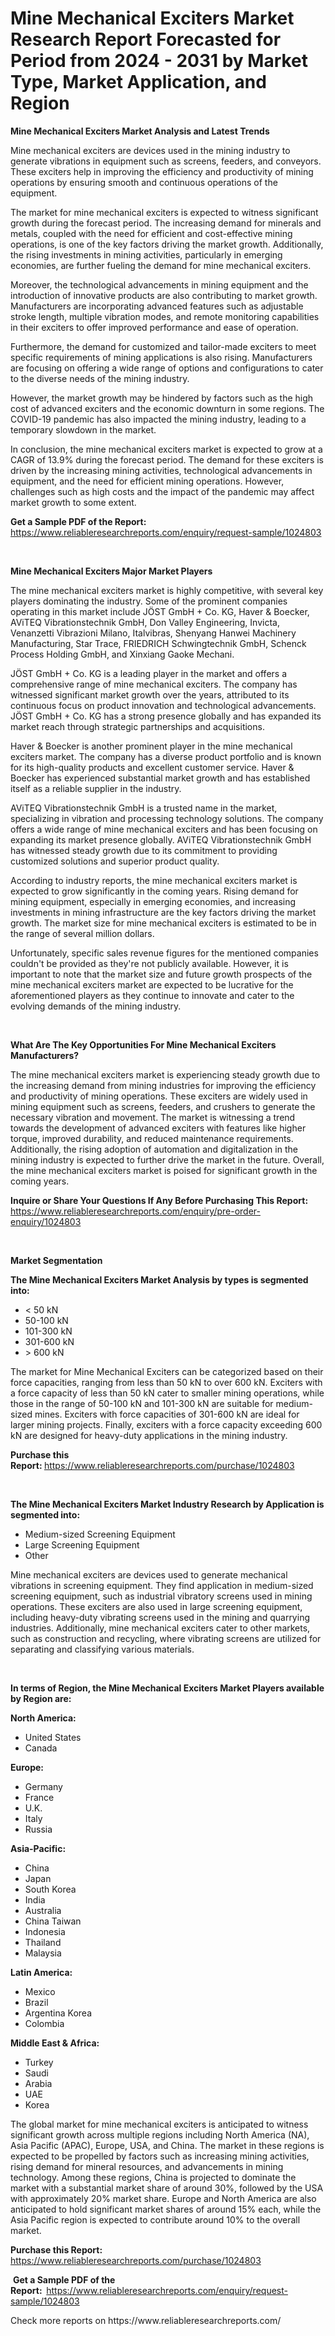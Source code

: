 <p><h1>Mine Mechanical Exciters Market Research Report Forecasted for Period from 2024 -  2031 by Market Type, Market Application, and Region</h1></p><p><strong>Mine Mechanical Exciters Market Analysis and Latest Trends</strong></p>
<p><p>Mine mechanical exciters are devices used in the mining industry to generate vibrations in equipment such as screens, feeders, and conveyors. These exciters help in improving the efficiency and productivity of mining operations by ensuring smooth and continuous operations of the equipment.</p><p>The market for mine mechanical exciters is expected to witness significant growth during the forecast period. The increasing demand for minerals and metals, coupled with the need for efficient and cost-effective mining operations, is one of the key factors driving the market growth. Additionally, the rising investments in mining activities, particularly in emerging economies, are further fueling the demand for mine mechanical exciters.</p><p>Moreover, the technological advancements in mining equipment and the introduction of innovative products are also contributing to market growth. Manufacturers are incorporating advanced features such as adjustable stroke length, multiple vibration modes, and remote monitoring capabilities in their exciters to offer improved performance and ease of operation.</p><p>Furthermore, the demand for customized and tailor-made exciters to meet specific requirements of mining applications is also rising. Manufacturers are focusing on offering a wide range of options and configurations to cater to the diverse needs of the mining industry.</p><p>However, the market growth may be hindered by factors such as the high cost of advanced exciters and the economic downturn in some regions. The COVID-19 pandemic has also impacted the mining industry, leading to a temporary slowdown in the market.</p><p>In conclusion, the mine mechanical exciters market is expected to grow at a CAGR of 13.9% during the forecast period. The demand for these exciters is driven by the increasing mining activities, technological advancements in equipment, and the need for efficient mining operations. However, challenges such as high costs and the impact of the pandemic may affect market growth to some extent.</p></p>
<p><strong>Get a Sample PDF of the Report:&nbsp;</strong> <a href="https://www.reliableresearchreports.com/enquiry/request-sample/1024803">https://www.reliableresearchreports.com/enquiry/request-sample/1024803</a></p>
<p>&nbsp;</p>
<p><strong>Mine Mechanical Exciters Major Market Players</strong></p>
<p><p>The mine mechanical exciters market is highly competitive, with several key players dominating the industry. Some of the prominent companies operating in this market include JÖST GmbH + Co. KG, Haver & Boecker, AViTEQ Vibrationstechnik GmbH, Don Valley Engineering, Invicta, Venanzetti Vibrazioni Milano, Italvibras, Shenyang Hanwei Machinery Manufacturing, Star Trace, FRIEDRICH Schwingtechnik GmbH, Schenck Process Holding GmbH, and Xinxiang Gaoke Mechani.</p><p>JÖST GmbH + Co. KG is a leading player in the market and offers a comprehensive range of mine mechanical exciters. The company has witnessed significant market growth over the years, attributed to its continuous focus on product innovation and technological advancements. JÖST GmbH + Co. KG has a strong presence globally and has expanded its market reach through strategic partnerships and acquisitions.</p><p>Haver & Boecker is another prominent player in the mine mechanical exciters market. The company has a diverse product portfolio and is known for its high-quality products and excellent customer service. Haver & Boecker has experienced substantial market growth and has established itself as a reliable supplier in the industry.</p><p>AViTEQ Vibrationstechnik GmbH is a trusted name in the market, specializing in vibration and processing technology solutions. The company offers a wide range of mine mechanical exciters and has been focusing on expanding its market presence globally. AViTEQ Vibrationstechnik GmbH has witnessed steady growth due to its commitment to providing customized solutions and superior product quality.</p><p>According to industry reports, the mine mechanical exciters market is expected to grow significantly in the coming years. Rising demand for mining equipment, especially in emerging economies, and increasing investments in mining infrastructure are the key factors driving the market growth. The market size for mine mechanical exciters is estimated to be in the range of several million dollars.</p><p>Unfortunately, specific sales revenue figures for the mentioned companies couldn't be provided as they're not publicly available. However, it is important to note that the market size and future growth prospects of the mine mechanical exciters market are expected to be lucrative for the aforementioned players as they continue to innovate and cater to the evolving demands of the mining industry.</p></p>
<p>&nbsp;</p>
<p><strong>What Are The Key Opportunities For Mine Mechanical Exciters Manufacturers?</strong></p>
<p><p>The mine mechanical exciters market is experiencing steady growth due to the increasing demand from mining industries for improving the efficiency and productivity of mining operations. These exciters are widely used in mining equipment such as screens, feeders, and crushers to generate the necessary vibration and movement. The market is witnessing a trend towards the development of advanced exciters with features like higher torque, improved durability, and reduced maintenance requirements. Additionally, the rising adoption of automation and digitalization in the mining industry is expected to further drive the market in the future. Overall, the mine mechanical exciters market is poised for significant growth in the coming years.</p></p>
<p><strong>Inquire or Share Your Questions If Any Before Purchasing This Report:</strong> <a href="https://www.reliableresearchreports.com/enquiry/pre-order-enquiry/1024803">https://www.reliableresearchreports.com/enquiry/pre-order-enquiry/1024803</a></p>
<p>&nbsp;</p>
<p><strong>Market Segmentation</strong></p>
<p><strong>The Mine Mechanical Exciters Market Analysis by types is segmented into:</strong></p>
<p><ul><li>< 50 kN</li><li>50-100 kN</li><li>101-300 kN</li><li>301-600 kN</li><li>> 600 kN</li></ul></p>
<p><p>The market for Mine Mechanical Exciters can be categorized based on their force capacities, ranging from less than 50 kN to over 600 kN. Exciters with a force capacity of less than 50 kN cater to smaller mining operations, while those in the range of 50-100 kN and 101-300 kN are suitable for medium-sized mines. Exciters with force capacities of 301-600 kN are ideal for larger mining projects. Finally, exciters with a force capacity exceeding 600 kN are designed for heavy-duty applications in the mining industry.</p></p>
<p><strong>Purchase this Report:&nbsp;</strong><a href="https://www.reliableresearchreports.com/purchase/1024803">https://www.reliableresearchreports.com/purchase/1024803</a></p>
<p>&nbsp;</p>
<p><strong>The Mine Mechanical Exciters Market Industry Research by Application is segmented into:</strong></p>
<p><ul><li>Medium-sized Screening Equipment</li><li>Large Screening Equipment</li><li>Other</li></ul></p>
<p><p>Mine mechanical exciters are devices used to generate mechanical vibrations in screening equipment. They find application in medium-sized screening equipment, such as industrial vibratory screens used in mining operations. These exciters are also used in large screening equipment, including heavy-duty vibrating screens used in the mining and quarrying industries. Additionally, mine mechanical exciters cater to other markets, such as construction and recycling, where vibrating screens are utilized for separating and classifying various materials.</p></p>
<p>&nbsp;</p>
<p><strong>In terms of Region, the Mine Mechanical Exciters Market Players available by Region are:</strong></p>
<p>
    <p> <strong> North America: </strong>
        <ul>
            <li>United States</li>
            <li>Canada</li>
        </ul>
        </p> 
    <p> <strong> Europe: </strong>
        <ul>
            <li>Germany</li>
            <li>France</li>
            <li>U.K.</li>
            <li>Italy</li>
            <li>Russia</li>
        </ul>
        </p> 
    <p> <strong> Asia-Pacific: </strong>
        <ul>
            <li>China</li>
            <li>Japan</li>
            <li>South Korea</li>
            <li>India</li>
            <li>Australia</li>
            <li>China Taiwan</li>
            <li>Indonesia</li>
            <li>Thailand</li>
            <li>Malaysia</li>
        </ul>
        </p> 
    <p> <strong> Latin America: </strong>
        <ul>
            <li>Mexico</li>
            <li>Brazil</li>
            <li>Argentina Korea</li>
            <li>Colombia</li>
        </ul>
        </p> 
    <p> <strong> Middle East & Africa: </strong>
        <ul>
            <li>Turkey</li>
            <li>Saudi</li>
            <li>Arabia</li>
            <li>UAE</li>
            <li>Korea</li>
        </ul>
    </p>
    </p>
<p><p>The global market for mine mechanical exciters is anticipated to witness significant growth across multiple regions including North America (NA), Asia Pacific (APAC), Europe, USA, and China. The market in these regions is expected to be propelled by factors such as increasing mining activities, rising demand for mineral resources, and advancements in mining technology. Among these regions, China is projected to dominate the market with a substantial market share of around 30%, followed by the USA with approximately 20% market share. Europe and North America are also anticipated to hold significant market shares of around 15% each, while the Asia Pacific region is expected to contribute around 10% to the overall market.</p></p>
<p><strong>Purchase this Report: </strong><a href="https://www.reliableresearchreports.com/purchase/1024803">https://www.reliableresearchreports.com/purchase/1024803</a></p>
<p>&nbsp;<strong>Get a Sample PDF of the Report:&nbsp;&nbsp;</strong><a href="https://www.reliableresearchreports.com/enquiry/request-sample/1024803">https://www.reliableresearchreports.com/enquiry/request-sample/1024803</a></p>
<p><strong></strong></p>
<p>Check more reports on https://www.reliableresearchreports.com/</p>